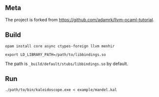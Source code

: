 ## Meta

The project is forked from https://github.com/adamrk/llvm-ocaml-tutorial.

## Build

`opam install core async ctypes-foreign llvm menhir`

`export LD_LIBRARY_PATH=/path/to/libbindings.so`

The path is `_build/default/stubs/libbindings.so` by default.

## Run

`./path/to/bin/kaleidoscope.exe < example/mandel.kal`
